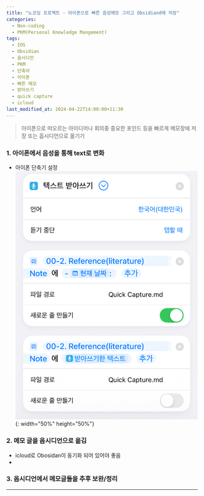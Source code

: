 ```yaml
---
title: "노코딩 프로젝트 - 아이폰으로 빠른 음성메모 그리고 Obsidiand에 저장"
categories:
  - Non-coding
  - PKM(Personal Knowledge Mangement)
tags:
  - IOS
  - Obsidian
  - 옵시디언
  - PKM
  - 단축어
  - 아이폰
  - 빠른 메모
  - 받아쓰기
  - quick capture
  - icloud
last_modified_at: 2024-04-22T14:00:00+11:30
---
```


> 아이폰으로 떠오르는 아이디어나 회의중 중요한 포인드 등을 빠르게 메모장에 저장 또는 옵시디언으로 옮기기

### 1. 아이폰에서 음성을 통해 text로 변화
  * 아이폰 단축기 설정
    ![아이폰 단축기 설정](/assets/images/quick%20captuer.jpeg){: width="50%" height="50%"}

### 2. 메모 글을 옵시디언으로 옮김
 - icloud로 Obosidan이 동기화 되어 있어야 좋음
 - 
### 3. 옵시디언에서 메모글들을 추후 보완/정리




---


